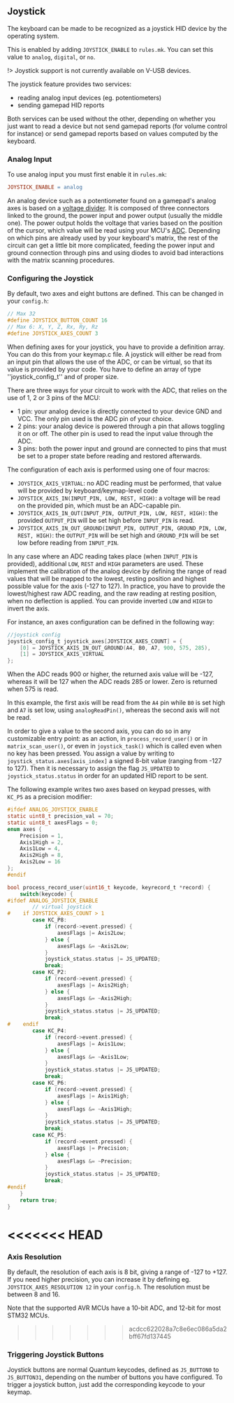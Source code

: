 ## Joystick

The keyboard can be made to be recognized as a joystick HID device by the operating system.

This is enabled by adding `JOYSTICK_ENABLE` to `rules.mk`. You can set this value to `analog`, `digital`, or `no`.

!> Joystick support is not currently available on V-USB devices.

The joystick feature provides two services:
 * reading analog input devices (eg. potentiometers)
 * sending gamepad HID reports

Both services can be used without the other, depending on whether you just want to read a device but not send gamepad reports (for volume control for instance)
or send gamepad reports based on values computed by the keyboard.

### Analog Input

To use analog input you must first enable it in `rules.mk`:

```makefile
JOYSTICK_ENABLE = analog
```

An analog device such as a potentiometer found on a gamepad's analog axes is based on a [voltage divider](https://en.wikipedia.org/wiki/Voltage_divider).
It is composed of three connectors linked to the ground, the power input and power output (usually the middle one). The power output holds the voltage that varies based on the position of the cursor,
which value will be read using your MCU's [ADC](https://en.wikipedia.org/wiki/Analog-to-digital_converter).
Depending on which pins are already used by your keyboard's matrix, the rest of the circuit can get a little bit more complicated,
feeding the power input and ground connection through pins and using diodes to avoid bad interactions with the matrix scanning procedures.

### Configuring the Joystick

By default, two axes and eight buttons are defined. This can be changed in your `config.h`:

```c
// Max 32
#define JOYSTICK_BUTTON_COUNT 16
// Max 6: X, Y, Z, Rx, Ry, Rz
#define JOYSTICK_AXES_COUNT 3
```

When defining axes for your joystick, you have to provide a definition array. You can do this from your keymap.c file.
A joystick will either be read from an input pin that allows the use of the ADC, or can be virtual, so that its value is provided by your code.
You have to define an array of type ''joystick_config_t'' and of proper size.

There are three ways for your circuit to work with the ADC, that relies on the use of 1, 2 or 3 pins of the MCU:
 * 1 pin: your analog device is directly connected to your device GND and VCC. The only pin used is the ADC pin of your choice.
 * 2 pins: your analog device is powered through a pin that allows toggling it on or off. The other pin is used to read the input value through the ADC.
 * 3 pins: both the power input and ground are connected to pins that must be set to a proper state before reading and restored afterwards.

The configuration of each axis is performed using one of four macros:
 * `JOYSTICK_AXIS_VIRTUAL`: no ADC reading must be performed, that value will be provided by keyboard/keymap-level code
 * `JOYSTICK_AXIS_IN(INPUT_PIN, LOW, REST, HIGH)`: a voltage will be read on the provided pin, which must be an ADC-capable pin.
 * `JOYSTICK_AXIS_IN_OUT(INPUT_PIN, OUTPUT_PIN, LOW, REST, HIGH)`: the provided `OUTPUT_PIN` will be set high before `INPUT_PIN` is read.
 * `JOYSTICK_AXIS_IN_OUT_GROUND(INPUT_PIN, OUTPUT_PIN, GROUND_PIN, LOW, REST, HIGH)`: the `OUTPUT_PIN` will be set high and `GROUND_PIN` will be set low before reading from `INPUT_PIN`.

In any case where an ADC reading takes place (when `INPUT_PIN` is provided), additional `LOW`, `REST` and `HIGH` parameters are used.
These implement the calibration of the analog device by defining the range of read values that will be mapped to the lowest, resting position and highest possible value for the axis (-127 to 127).
In practice, you have to provide the lowest/highest raw ADC reading, and the raw reading at resting position, when no deflection is applied. You can provide inverted `LOW` and `HIGH` to invert the axis.

For instance, an axes configuration can be defined in the following way:

```c
//joystick config
joystick_config_t joystick_axes[JOYSTICK_AXES_COUNT] = {
    [0] = JOYSTICK_AXIS_IN_OUT_GROUND(A4, B0, A7, 900, 575, 285),
    [1] = JOYSTICK_AXIS_VIRTUAL
};
```

When the ADC reads 900 or higher, the returned axis value will be -127, whereas it will be 127 when the ADC reads 285 or lower. Zero is returned when 575 is read.

In this example, the first axis will be read from the `A4` pin while `B0` is set high and `A7` is set low, using `analogReadPin()`, whereas the second axis will not be read.

In order to give a value to the second axis, you can do so in any customizable entry point: as an action, in `process_record_user()` or in `matrix_scan_user()`, or even in `joystick_task()` which is called even when no key has been pressed.
You assign a value by writing to `joystick_status.axes[axis_index]` a signed 8-bit value (ranging from -127 to 127). Then it is necessary to assign the flag `JS_UPDATED` to `joystick_status.status` in order for an updated HID report to be sent.

The following example writes two axes based on keypad presses, with `KC_P5` as a precision modifier:

```c
#ifdef ANALOG_JOYSTICK_ENABLE
static uint8_t precision_val = 70;
static uint8_t axesFlags = 0;
enum axes {
    Precision = 1,
    Axis1High = 2,
    Axis1Low = 4,
    Axis2High = 8,
    Axis2Low = 16
};
#endif

bool process_record_user(uint16_t keycode, keyrecord_t *record) {
    switch(keycode) {
#ifdef ANALOG_JOYSTICK_ENABLE
        // virtual joystick
#    if JOYSTICK_AXES_COUNT > 1
        case KC_P8:
            if (record->event.pressed) {
                axesFlags |= Axis2Low;
            } else {
                axesFlags &= ~Axis2Low;
            }
            joystick_status.status |= JS_UPDATED;
            break;
        case KC_P2:
            if (record->event.pressed) {
                axesFlags |= Axis2High;
            } else {
                axesFlags &= ~Axis2High;
            }
            joystick_status.status |= JS_UPDATED;
            break;
#    endif
        case KC_P4:
            if (record->event.pressed) {
                axesFlags |= Axis1Low;
            } else {
                axesFlags &= ~Axis1Low;
            }
            joystick_status.status |= JS_UPDATED;
            break;
        case KC_P6:
            if (record->event.pressed) {
                axesFlags |= Axis1High;
            } else {
                axesFlags &= ~Axis1High;
            }
            joystick_status.status |= JS_UPDATED;
            break;
        case KC_P5:
            if (record->event.pressed) {
                axesFlags |= Precision;
            } else {
                axesFlags &= ~Precision;
            }
            joystick_status.status |= JS_UPDATED;
            break;
#endif
    }
    return true;
}
```

<<<<<<< HEAD
=======
### Axis Resolution

By default, the resolution of each axis is 8 bit, giving a range of -127 to +127. If you need higher precision, you can increase it by defining eg. `JOYSTICK_AXES_RESOLUTION 12` in your `config.h`. The resolution must be between 8 and 16.

Note that the supported AVR MCUs have a 10-bit ADC, and 12-bit for most STM32 MCUs.

>>>>>>> acdcc622028a7c8e6ec086a5da2bff67fd137445
### Triggering Joystick Buttons

Joystick buttons are normal Quantum keycodes, defined as `JS_BUTTON0` to `JS_BUTTON31`, depending on the number of buttons you have configured.
To trigger a joystick button, just add the corresponding keycode to your keymap.
